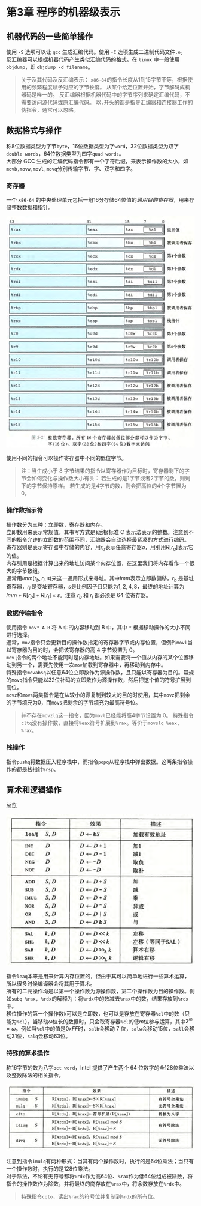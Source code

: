 # 第3章 程序的机器级表示

## 机器代码的一些简单操作
使用 `-S` 选项可以让 `gcc` 生成汇编代码。使用 `-C` 选项生成二进制代码文件`.o`。  
反汇编器可以根据机器代码产生类似汇编代码的格式。在 `linux` 中一般使用 `objdump`，即 `objdump -d filename`。  

> 关于及其代码及反汇编表示：
> `x86-84`的指令长度从1到15字节不等，根据使用的频繁程度赋予对应的字节长度。
> 从某个给定位置开始，字节解码成机器码是唯一的。
> 反汇编器根据机器代码中的字节序列来确定汇编代码，不需要访问源代码或原汇编代码。
> 以`.`开头的都是指导汇编器和连接器工作的伪指令，通常可以忽略。

## 数据格式与操作
称8位数据类型为字节`byte`，16位数据类型为字`word`，32位数据类型为双字`double words`，64位数据类型为四字`quad words`。  
大部分 GCC 生成的汇编代码指令都有一个字符后缀，来表示操作数的大小，如`movb,movw,movl,movq`分别传输字节、字、双字和四字。

### 寄存器
一个 `x86-64` 的中央处理单元包括一组16分存储64位值的*通用目的寄存器*，用来存储整数数据和指针。

![register](_v_images/20210922150253040_13353.png)

使用不同的指令可以操作寄存器中不同的低位字节。

> 注：当生成小于 8 字节结果的指令以寄存器作为目标时，寄存器剩下的字节会如何变化与操作数大小有关：
> 若生成的是1字节或者2字节的数，则剩下的字节保持原样。
> 若生成的是4字节的数，则会把高位的4个字节置为0。

### 操作数指示符
操作数分为三种：立即数，寄存器和内存。  
立即数用来表示常规值，其书写方式是`$`后根标准 C 表示法表示的整数。注意到不同的指令允许的立即数的范围不同，汇编器会自动选择最紧凑的方式进行编码。  
寄存器则是表示寄存器中存储的内容，用$r_a$表示任意寄存器$a$，用引用$R[r_a]$表示它的值。  
内存引用是根据计算出来的地址访问某个内存位置，在这里我们将内存看作一个很大的字节数组。  
通常用$Imm(r_b, r_i, s)$来这一通用形式来寻址。其中$Imm$表示立即数偏移，$r_b$ 是基址寄存器，$r_i$ 是变址寄存器，$s$是比例因子且只能为$1,2,4,8$，最终的地址计算为 $Imm + R[r_b] + R[r_i] \times s$。注意 $r_b$ 和 $r_i$ 都必须是 64 位寄存器。

### 数据传输指令
使用指令 `mov* A B` 将 A 中的内容移动到 B 中，其中 `*` 根据移动操作的大小不同进行选择。  
通常，`mov`指令只会更新目的操作数指定的寄存器字节或内存位置，但例外`movl`当以寄存器为目的时，会把该寄存器的高 4 字节设置为 0。  
`mov` 指令的两个地址不能同时是内存地址。如果需要将一个值从内存的某个位置移动到另一个，需要先使用一次`mov`加载到寄存器中，再移动到内存中。  
特殊指令`movabsq`以任意64位立即数作为源操作数，且只能以寄存器为目的。常规的`movq`指令只能以32位补码的立即数作为源操作数，然后把这个值的符号扩展到高位。  
`movz`和`movs`两类指令是在从较小的源复制到较大的目的时使用，其中`movz`把剩余的字节填充为0，而`movs`把剩余的字节填充为最高符号位。

> 并不存在`movzlq`这一指令，因为`movl`已经能将高4字节设置为 0。
> 特殊指令`cltq`没有操作数，直接将`%eax`符号扩展到`%rax`。等价于`movslq %eax, %rax`。

### 栈操作
指令`pushq`将数据压入程序栈中，而指令`popq`从程序栈中弹出数据。这两条指令操作的都是栈指针`%rsp`。

## 算术和逻辑操作
总览

![integer operators and logic operators](_v_images/20210923164716459_18421.png)

指令`leaq`本来是用来计算内存位置的，但由于其可以简单地进行一些算术运算，所以很多时候编译器会将其用于算术。  
所有的二元操作均是以第一个操作数为源操作数，第二个操作数为目的操作数。例如`subq %rax, %rdx`的解释为：将`%rdx`中的数减去`%rax`中的数，结果存放到`%rdx`中。  
移位操作的第一个操作数`k`可以是立即数，也可以是存放在寄存器`%cl`中的数（只能为`%cl`）。当移动$\omega$位长的数据时，只会取寄存器`%cl`的低$m$位参与运算，其中$2 ^ m = \omega$。例如当`%cl`中的值是$0xFF$时，`salb`会移动 7 位，`salw`会移动15位，`sall`会移动31位，`salq`会移动63位。

### 特殊的算术操作
称16字节的数为八字`oct word`，Intel 提供了产生两个 64 位数字的全128位乘法以及整数除法的相关指令。

![special operators](_v_images/20210923165830530_17014.png)

注意到指令`imulq`有两种形式：当其有两个操作数时，执行的是64位乘法；当只有一个操作数时，执行的是128位乘法。  
对于除法，不论有无符号都将`%rdx`作为高64位、`%rax`作为低64位组成被除数，将指令的操作数作为除数，并将最终的商存放在`%rax`中，将余数存放在`%rdx`中。

> 特殊指令`cqto`，读出`%rax`的符号位并复制到`%rdx`的所有位。